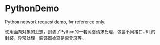 # PythonDemo
Python network request demo, for reference only.

使用面向对象的思想，封装了Python的一套网络请求处理，包含不同接口URL的封装，异常处理，装饰器检查是否登录等。
